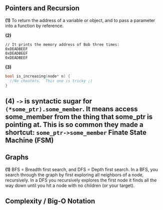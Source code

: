 Pointers and Recursion
----------------------

**(1)** To return the address of a variable or object, and to pass a parameter into a function by reference.

**(2)** 
```
// It prints the memory address of Bob three times:
0xDEADBEEF
0xDEADBEEF
0xDEADBEEF
```
**(3)**
```C++
bool is_increasing(node* n) {
  //No cheaters.  This one is tricky ;)
}
```
**(4)** ```->``` is syntactic sugar for ```(*some_ptr).some_member```.  It means access some_member from the thing that some_ptr is pointing at.  This is so common they made a shortcut: ```some_ptr->some_member```
Finate State Machine (FSM)
--------------------------

Graphs
------
**(1)** BFS = Breadth first search, and DFS = Depth first search.  In a BFS, you search through the graph by first exploring all neighbors of a node, recursively. In a DFS you recursively explores the first node it finds all the way down until you hit a node with no children (or your target).

Complexity / Big-O Notation
---------------------------
